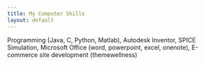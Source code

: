 ```yaml
---
title: My Computer Skills
layout: default
---
```


Programming (Java, C, Python, Matlab), Autodesk Inventor, SPICE Simulation, Microsoft Office (word, powerpoint, excel, onenote), E-commerce site development (themewellness)

